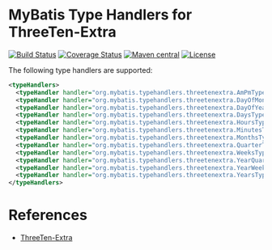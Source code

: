 # MyBatis Type Handlers for ThreeTen-Extra

[![Build Status](https://travis-ci.org/mybatis/typehandlers-threeten-extra.svg?branch=master)](https://travis-ci.org/mybatis/typehandlers-threeten-extra)
[![Coverage Status](https://coveralls.io/repos/github/mybatis/typehandlers-threeten-extra/badge.svg?branch=master)](https://coveralls.io/github/mybatis/typehandlers-threeten-extra?branch=master)
[![Maven central](https://maven-badges.herokuapp.com/maven-central/org.mybatis/mybatis-typehandlers-threeten-extra/badge.svg)](https://maven-badges.herokuapp.com/maven-central/org.mybatis/mybatis-typehandlers-threeten-extra)
[![License](http://img.shields.io/:license-apache-brightgreen.svg)](http://www.apache.org/licenses/LICENSE-2.0.html)

The following type handlers are supported:

```xml
<typeHandlers>
  <typeHandler handler="org.mybatis.typehandlers.threetenextra.AmPmTypeHandler" />
  <typeHandler handler="org.mybatis.typehandlers.threetenextra.DayOfMonthTypeHandler" />
  <typeHandler handler="org.mybatis.typehandlers.threetenextra.DayOfYearTypeHandler" />
  <typeHandler handler="org.mybatis.typehandlers.threetenextra.DaysTypeHandler" />
  <typeHandler handler="org.mybatis.typehandlers.threetenextra.HoursTypeHandler" />
  <typeHandler handler="org.mybatis.typehandlers.threetenextra.MinutesTypeHandler" />
  <typeHandler handler="org.mybatis.typehandlers.threetenextra.MonthsTypeHandler" />
  <typeHandler handler="org.mybatis.typehandlers.threetenextra.QuarterTypeHandler" />
  <typeHandler handler="org.mybatis.typehandlers.threetenextra.WeeksTypeHandler" />
  <typeHandler handler="org.mybatis.typehandlers.threetenextra.YearQuarterTypeHandler" />
  <typeHandler handler="org.mybatis.typehandlers.threetenextra.YearWeekTypeHandler" />
  <typeHandler handler="org.mybatis.typehandlers.threetenextra.YearsTypeHandler" />
</typeHandlers>
```

# References

* [ThreeTen-Extra](http://www.threeten.org/threeten-extra/)